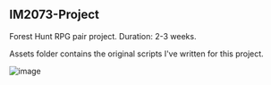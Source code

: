 ## IM2073-Project

Forest Hunt RPG pair project. Duration: 2-3 weeks.

Assets folder contains the original scripts I've written for this project.

![image](https://drive.google.com/file/d/1OYUWpJeLWyhPC87z55XulneLhoqFs--d/preview.png)
